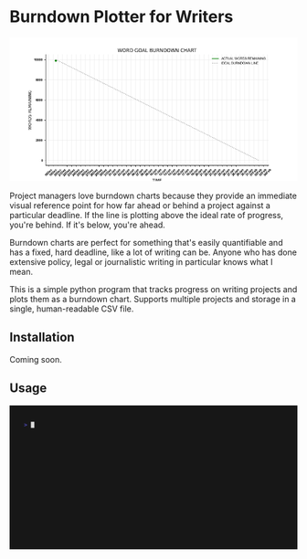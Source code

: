 # Burndown Plotter for Writers

![./burndown-chart.gif](./burndown-chart.gif)

Project managers love burndown charts because they provide an immediate visual reference point for how far ahead or behind a project against a particular deadline. If the line is plotting above the ideal rate of progress, you're behind. If it's below, you're ahead. 

Burndown charts are perfect for something that's easily quantifiable and has a fixed, hard deadline, like a lot of writing can be. Anyone who has done extensive policy, legal or journalistic writing in particular knows what I mean. 

This is a simple python program that tracks progress on writing projects and plots them as a burndown chart. Supports multiple projects and storage in a single, human-readable CSV file.

## Installation

Coming soon.

## Usage

![./burndown-term.gif](./burndown-term.gif)